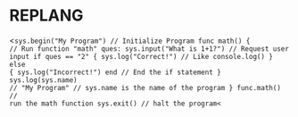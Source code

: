 # REPLANG
&lt;<code>sys.begin("My Program") // Initialize Program  func math() { // Run function "math"     ques: sys.input("What is 1+1?") // Request user input     if ques == "2" {          sys.log("Correct!") // Like console.log()  }     else {          sys.log("Incorrect!")     end // End the if statement  }      sys.log(sys.name) // "My Program" // sys.name is the name of the program } func.math() // run the math function  sys.exit() // halt the program&lt;</code>
